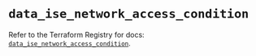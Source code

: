 # `data_ise_network_access_condition`

Refer to the Terraform Registry for docs: [`data_ise_network_access_condition`](https://registry.terraform.io/providers/ciscodevnet/ise/0.2.11/docs/data-sources/network_access_condition).
